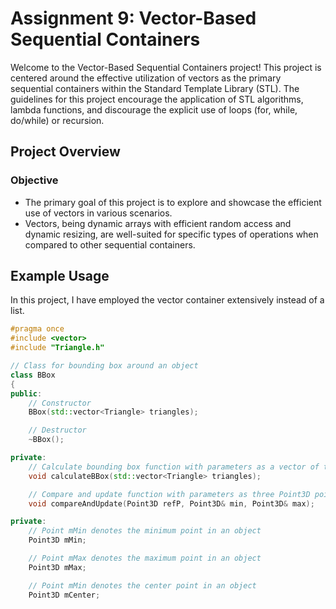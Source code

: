 # Assignment 9: Vector-Based Sequential Containers
Welcome to the Vector-Based Sequential Containers project! This project is centered around the effective utilization of vectors as the primary sequential containers within the Standard Template Library (STL). The guidelines for this project encourage the application of STL algorithms, lambda functions, and discourage the explicit use of loops (for, while, do/while) or recursion.

## Project Overview
### Objective
* The primary goal of this project is to explore and showcase the efficient use of vectors in various scenarios.
* Vectors, being dynamic arrays with efficient random access and dynamic resizing, are well-suited for specific types of operations when compared to other sequential containers.

## Example Usage
In this project, I have employed the vector container extensively instead of a list.
```cpp
#pragma once
#include <vector>
#include "Triangle.h"

// Class for bounding box around an object
class BBox
{
public:
    // Constructor
    BBox(std::vector<Triangle> triangles);

    // Destructor
    ~BBox();

private:
    // Calculate bounding box function with parameters as a vector of triangles
    void calculateBBox(std::vector<Triangle> triangles);

    // Compare and update function with parameters as three Point3D points
    void compareAndUpdate(Point3D refP, Point3D& min, Point3D& max);

private:
    // Point mMin denotes the minimum point in an object 
    Point3D mMin;

    // Point mMax denotes the maximum point in an object 
    Point3D mMax;

    // Point mMin denotes the center point in an object 
    Point3D mCenter;
